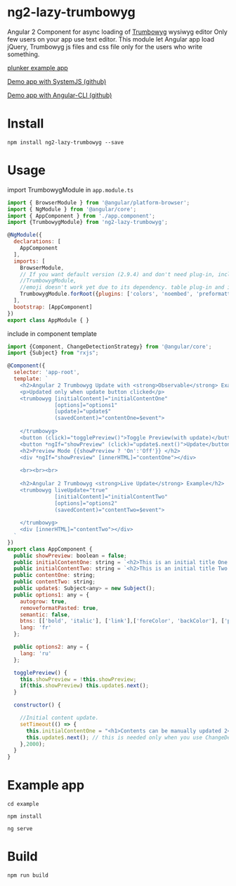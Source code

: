 # ng2-lazy-trumbowyg
Angular 2 Component for async loading of [Trumbowyg](https://alex-d.github.io/Trumbowyg/) wysiwyg editor
Only few users on your app use text editor. This module let Angular app load jQuery, Trumbowyg js files and css file only for the users who write something.

[plunker example app](https://plnkr.co/edit/dirpKmLNalUmz0mpdrk7?p=preview)

[Demo app with SystemJS (github)](https://github.com/monad98/ng2-lazy-trumbowyg-example)

[Demo app with Angular-CLI (github)](https://github.com/monad98/ng2-lazy-trumbowyg-example-angularCLI)

# Install
`
npm install ng2-lazy-trumbowyg --save
`

# Usage
import TrumbowygModule in `app.module.ts`
```javascript
import { BrowserModule } from '@angular/platform-browser';
import { NgModule } from '@angular/core';
import { AppComponent } from './app.component';
import {TrumbowygModule} from 'ng2-lazy-trumbowyg';

@NgModule({
  declarations: [
    AppComponent
  ],
  imports: [
    BrowserModule,
    // If you want default version (2.9.4) and don't need plug-in, include this line.
    //TrumbowygModule,  
    //emoji doesn't work yet due to its dependency. table plug-in and insertaudio don't have icons.
    TrumbowygModule.forRoot({plugins: ['colors', 'noembed', 'preformatted', 'pasteimage', 'upload'], version: '2.9.4'}) //Optional config : plug-ins and version
  ],
  bootstrap: [AppComponent]
})
export class AppModule { }

```

include <trumbowyg> in component template
```javascript
import {Component, ChangeDetectionStrategy} from '@angular/core';
import {Subject} from "rxjs";

@Component({
  selector: 'app-root',
  template: `
    <h2>Angular 2 Trumbowyg Update with <strong>Observable</strong> Example </h2>
    <p>Updated only when update button clicked</p>
    <trumbowyg [initialContent]="initialContentOne"  
               [options]="options1"
               [update]="update$" 
               (savedContent)="contentOne=$event">
      
    </trumbowyg>
    <button (click)="togglePreview()">Toggle Preview(with update)</button>
    <button *ngIf="showPreview" (click)="update$.next()">Update</button>
    <h2>Preview Mode {{showPreview ? 'On':'Off'}} </h2>
    <div *ngIf="showPreview" [innerHTML]="contentOne"></div>
    
    <br><br><br>
    
    <h2>Angular 2 Trumbowyg <strong>Live Update</strong> Example</h2>
    <trumbowyg liveUpdate="true" 
               [initialContent]="initialContentTwo"
               [options]="options2"
               (savedContent)="contentTwo=$event">
      
    </trumbowyg>
    <div [innerHTML]="contentTwo"></div>
  `
})
export class AppComponent {
  public showPreview: boolean = false;
  public initialContentOne: string = `<h2>This is an initial title One.</h2><p>This is an initial content.</p><p><img src="https://angular.io/assets/images/logos/angular/angular.svg" alt=""><br></p><p><br></p>`
  public initialContentTwo: string = `<h2>This is an initial title Two.</h2><p>This is an initial content.</p><p><img src="https://angular.io/generated/images/marketing/home/loved-by-millions.svg" alt=""><br></p><p><br></p>`
  public contentOne: string;
  public contentTwo: string;
  public update$: Subject<any> = new Subject();
  public options1: any = {
    autogrow: true,
    removeformatPasted: true,
    semantic: false,
    btns: [['bold', 'italic'], ['link'],['foreColor', 'backColor'], ['preformatted'], ['noembed']],
    lang: 'fr'
  };

  public options2: any = {
    lang: 'ru'
  };

  togglePreview() {
    this.showPreview = !this.showPreview;
    if(this.showPreview) this.update$.next();
  }

  constructor() {

    //Initial content update.
    setTimeout(() => {
      this.initialContentOne = "<h1>Contents can be manually updated 2</h1>"
      this.update$.next(); // this is needed only when you use ChangeDetectionStrategy.OnPush strategy
    },2000);
  }
}

```

# Example app
`cd example`

`npm install`

`ng serve`



# Build
`
npm run build
`
